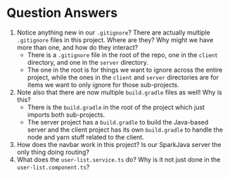# Question Answers

1. Notice anything new in our ``.gitignore``? There are actually
multiple ``.gitignore`` files in this project. Where are they?
Why might we have more than one, and how do they interact?
    - There is a `.gitignore` file in the root of the repo, one in the `client` directory, and one in the `server` directory.
    - The one in the root is for things we want to ignore across the entire project, while the ones in the `client` and `server` directories are for items we want to only ignore for those sub-projects.
2. Note also that there are now multiple ``build.gradle`` files
as well! Why is this?
    - There is the `build.gradle` in the root of the project which just imports both sub-projects.
    - The server project has a `build.gradle` to build the Java-based server and the client project has its own `build.gradle` to handle the node and yarn stuff related to the client.
3. How does the navbar work in this project? Is our SparkJava server
the only thing doing routing?
4. What does the `user-list.service.ts` do? Why is it not just done in
the `user-list.component.ts`?
